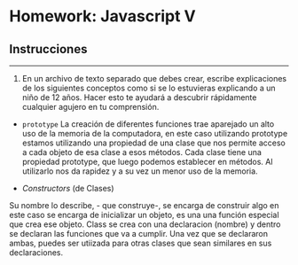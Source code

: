 # Homework: Javascript V

## Instrucciones
---
1. En un archivo de texto separado que debes crear, escribe explicaciones de los siguientes conceptos como si se lo estuvieras explicando a un niño de 12 años. Hacer esto te ayudará a descubrir rápidamente cualquier agujero en tu comprensión.

* `prototype`
    La creación de diferentes funciones trae aparejado un alto uso de la memoria de la computadora, en este caso utilizando prototype estamos utilizando una propiedad de una clase  que nos permite acceso a cada objeto de esa clase a esos métodos.
    Cada clase tiene una propiedad prototype, que luego podemos establecer en métodos. Al utilizarlo nos da rapidez y a su vez un menor uso de la memoria.


* _Constructors_ (de Clases)

Su nombre lo describe, - que construye-, se encarga de construir algo en este caso se encarga de inicializar un objeto, es una una función especial que crea ese objeto. Class se crea con una declaracion (nombre) y dentro se declaran las funciones que va a cumplir. Una vez que se declararon ambas, puedes ser utiizada para otras clases que sean similares en sus declaraciones.